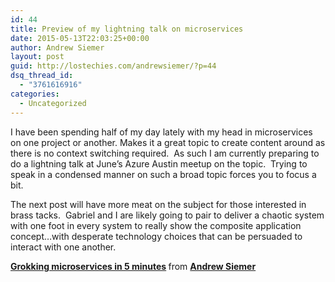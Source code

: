```yaml
---
id: 44
title: Preview of my lightning talk on microservices
date: 2015-05-13T22:03:25+00:00
author: Andrew Siemer
layout: post
guid: http://lostechies.com/andrewsiemer/?p=44
dsq_thread_id:
  - "3761616916"
categories:
  - Uncategorized
---
```

I have been spending half of my day lately with my head in microservices on one project or another. Makes it a great topic to create content around as there is no context switching required.  As such I am currently preparing to do a lightning talk at June&#8217;s Azure Austin meetup on the topic.  Trying to speak in a condensed manner on such a broad topic forces you to focus a bit.

The next post will have more meat on the subject for those interested in brass tacks.  Gabriel and I are likely going to pair to deliver a chaotic system with one foot in every system to really show the composite application concept&#8230;with desperate technology choices that can be persuaded to interact with one another.



<div style="margin-bottom: 5px;">
  <strong> <a title="Grokking microservices in 5 minutes" href="//www.slideshare.net/asiemer/groking-microservices-in-5-minutes-47955679" target="_blank">Grokking microservices in 5 minutes</a> </strong> from <strong><a href="//www.slideshare.net/asiemer" target="_blank">Andrew Siemer</a></strong>
</div>